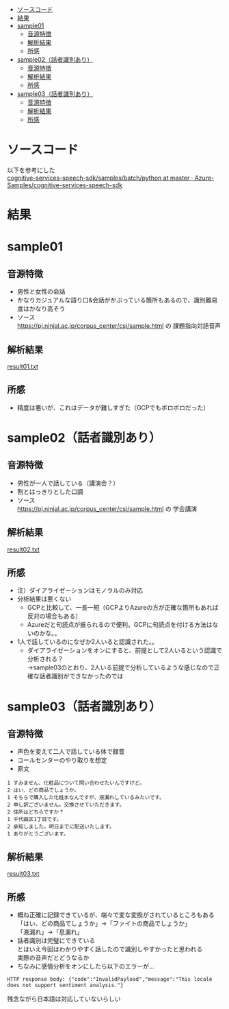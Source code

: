 <!-- TOC -->

- [ソースコード](#ソースコード)
- [結果](#結果)
- [sample01](#sample01)
  - [音源特徴](#音源特徴)
  - [解析結果](#解析結果)
  - [所感](#所感)
- [sample02（話者識別あり）](#sample02話者識別あり)
  - [音源特徴](#音源特徴-1)
  - [解析結果](#解析結果-1)
  - [所感](#所感-1)
- [sample03（話者識別あり）](#sample03話者識別あり)
  - [音源特徴](#音源特徴-2)
  - [解析結果](#解析結果-2)
  - [所感](#所感-2)

<!-- /TOC -->

# ソースコード
以下を参考にした  
[cognitive\-services\-speech\-sdk/samples/batch/python at master · Azure\-Samples/cognitive\-services\-speech\-sdk](https://github.com/Azure-Samples/cognitive-services-speech-sdk/tree/master/samples/batch/python)  

# 結果
# sample01
## 音源特徴
* 男性と女性の会話  
* かなりカジュアルな語り口&会話がかぶっている箇所もあるので、識別難易度はかなり高そう  
* ソース  
https://pj.ninjal.ac.jp/corpus_center/csj/sample.html の 課題指向対話音声  

## 解析結果
[result01.txt](results01.txt)  

## 所感
* 精度は悪いが、これはデータが難しすぎた（GCPでもボロボロだった）  

# sample02（話者識別あり）
## 音源特徴
* 男性が一人で話している（講演会？）  
* 割とはっきりとした口調  
* ソース  
https://pj.ninjal.ac.jp/corpus_center/csj/sample.html の 学会講演  

## 解析結果
[result02.txt](results02.txt)  

## 所感
* 注）ダイアライゼーションはモノラルのみ対応  
* 分析結果は悪くない  
  * GCPと比較して、一長一短（GCPよりAzureの方が正確な箇所もあれば反対の場合もある）  
  * Azureだと句読点が振られるので便利。GCPに句読点を付ける方法はないのかな。。  
* 1人で話しているのになぜか2人いると認識された。。  
  * ダイアライゼーションをオンにすると、前提として2人いるという認識で分析される？  
  ->sample03のとおり、2人いる前提で分析しているような感じなので正確な話者識別ができなかったのでは  

# sample03（話者識別あり）
## 音源特徴
* 声色を変えて二人で話している体で録音  
* コールセンターのやり取りを想定  
* 原文  
```
1 すみません、化粧品について問い合わせたいんですけど。
2 はい、どの商品でしょうか。
1 そちらで購入した化粧水なんですが、液漏れしているみたいです。
2 申し訳ございません。交換させていただきます。
2 住所はどちらですか？
1 千代田区1丁目です。
2 承知しました。明日までに配送いたします。
1 ありがとうございます。
```

## 解析結果
[result03.txt](result03.txt)  

## 所感
* 概ね正確に記録できているが、端々で変な変換がされているところもある  
「はい、どの商品でしょうか」->「ファイトの商品でしょうか」  
「液漏れ」->「息漏れ」  
* 話者識別は完璧にできている  
とはいえ今回はわかりやすく話したので識別しやすかったと思われる  
実際の音声だとどうなるか  
* ちなみに感情分析をオンにしたら以下のエラーが…  
```
HTTP response body: {"code":"InvalidPayload","message":"This locale does not support sentiment analysis."}
```
残念ながら日本語は対応していないらしい  
